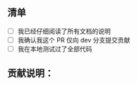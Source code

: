 <!--
感谢你的支持，接下来请填写下方内容：
-->

## 清单
<!--
在适用的框中以 x 替换空格来勾选。您也可以在创建PR后填写这些内容。如果您不确定其中的任何一个，请随时询问。我们在这里为您提供帮助！
-->

- [ ] 我已经仔细阅读了所有文档的说明
- [ ] 我确认我这个 PR 仅向 dev 分支提交贡献
- [ ] 我在本地测试过了全部代码

## 贡献说明：

